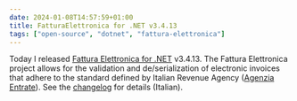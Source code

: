 ```yaml
---
date: 2024-01-08T14:57:59+01:00
title: FatturaElettronica for .NET v3.4.13
tags: ["open-source", "dotnet", "fattura-elettronica"]
---
```

Today I released [Fattura Elettronica for .NET][2] v3.4.13. The Fattura
Elettronica project allows for the validation and de/serialization of electronic
invoices that adhere to the standard defined by Italian Revenue Agency
([Agenzia Entrate][3]). See the [changelog][1] for details (Italian). 

[1]: https://fatturaelettronicaopensource.org/docs/changelog.html#v-3413
[2]: https://fatturaelettronicaopensource.org/docs
[3]: https://www.agenziaentrate.gov.it/portale/web/guest/specifiche-tecniche-versione-1.8